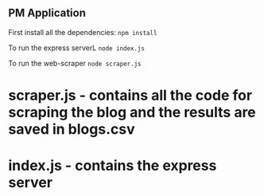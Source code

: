 ## PM Application

First install all the dependencies:
``
npm install
``

To run the express serverL
``node index.js``

To run the web-scraper 
``node scraper.js``

# scraper.js - contains all the code for scraping the blog and the results are saved in blogs.csv
# index.js - contains the express server

